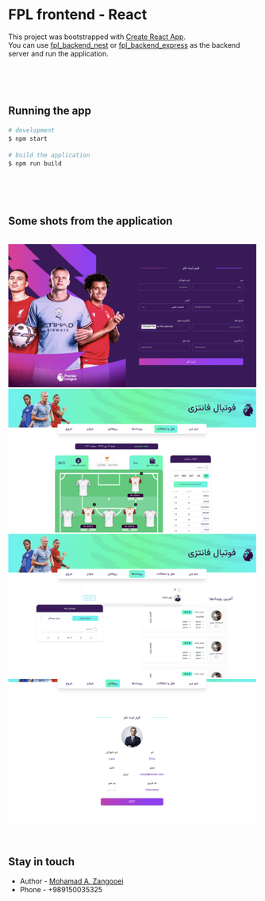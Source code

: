 # FPL frontend - React

This project was bootstrapped with [Create React App](https://github.com/facebook/create-react-app).
</br>
You can use [fpl_backend_nest](https://github.com/moAmza/fpl_backend_nest) or [fpl_backend_express](https://github.com/moAmza/fpl_backend_express) as the backend server and run the application.

<p align="center">
</br></br></br>

## Running the app

```bash
# development
$ npm start

# build the application
$ npm run build
```

</br></br></br>

## Some shots from the application

</br>

<img src='./src/assets/views/registerpage.png' width="500"/>
<img src='./src/assets/views/homepage.png' width="500"/>
<img src='./src/assets/views/eventspage.png' width="500"/>
<img src='./src/assets/views/profilepage.png' width="500"/>
</br></br></br>

## Stay in touch

- Author - [Mohamad A. Zangooei](https://github.com/moAmza)
- Phone - +989150035325

</br></br></br>
